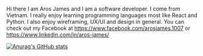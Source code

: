 Hi there
I am Aros James and I am a software developer. I come from Vietnam. I really enjoy learning programming languages most like React and Python. I also enjoy wireframing, UX/UI and design in general. You can check out my Facebook at https://www.facebook.com/arosjames.1007 or https://www.linkedin.com/in/aros-james/

[![Anurag's GitHub stats](https://github-readme-stats.vercel.app/api?username=ArosJames1007)](https://github.com/anuraghazra/github-readme-stats)
<!---
ArosJames1007/ArosJames1007 is a ✨ special ✨ repository because its `README.md` (this file) appears on your GitHub profile.
You can click the Preview link to take a look at your changes.
--->
